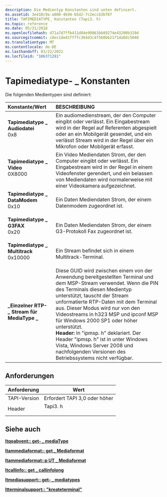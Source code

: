 ```yaml
---
description: Die Medientyp Konstanten sind unten definiert.
ms.assetid: 3e418c9a-a008-4b94-b5d2-7c2eccb3bf87
title: TAPIMEDIATYPE_ Konstanten (Tapi3. h)
ms.topic: reference
ms.date: 05/31/2018
ms.openlocfilehash: d71a7d7ffb411d84e99863bb89274e43200b319d
ms.sourcegitcommit: c8ec1ded1ffffc364d3c4f560bb2171da0dc5040
ms.translationtype: MT
ms.contentlocale: de-DE
ms.lasthandoff: 03/22/2021
ms.locfileid: "106371281"
---
```

# <a name="tapimediatype_-constants"></a>Tapimediatype- \_ Konstanten

Die folgenden Medientypen sind definiert:



| Konstante/Wert                                                                                                                                                                                                                                              | BESCHREIBUNG                                                                                                                                                                                                                                                                                                                                                                                                                                                                                          |
|:------------------------------------------------------------------------------------------------------------------------------------------------------------------------------------------------------------------------------------------------------------|:-----------------------------------------------------------------------------------------------------------------------------------------------------------------------------------------------------------------------------------------------------------------------------------------------------------------------------------------------------------------------------------------------------------------------------------------------------------------------------------------------------|
| <span id="TAPIMEDIATYPE_AUDIO"></span><span id="tapimediatype_audio"></span><dl> <dt>**Tapimediatype \_ Audiodatei**</dt> <dt>0x8</dt> </dl>                    | Ein audiomedienstream, der den Computer eingibt oder verlässt. Ein Eingabestream wird in der Regel auf Referenten abgespielt oder an ein Mobilgerät gesendet, und ein verlässt Stream wird in der Regel über ein Mikrofon oder Mobilgerät erfasst.<br/>                                                                                                                                                                                                                                      |
| <span id="TAPIMEDIATYPE_VIDEO"></span><span id="tapimediatype_video"></span><dl> <dt>**Tapimediatype \_ Video**</dt> <dt>0X8000</dt> </dl>                 | Ein Video Mediendaten Strom, der den Computer eingibt oder verlässt. Ein Eingabestream wird in der Regel in einem Videofenster gerendert, und ein belassen von Mediendaten wird normalerweise mit einer Videokamera aufgezeichnet.<br/>                                                                                                                                                                                                                                                                         |
| <span id="TAPIMEDIATYPE_DATAMODEM"></span><span id="tapimediatype_datamodem"></span><dl> <dt>**Tapimediatype \_ DataModem**</dt> <dt>0x10</dt> </dl>       | Ein Daten Mediendaten Strom, der einem Datenmodem zugeordnet ist.<br/>                                                                                                                                                                                                                                                                                                                                                                                                                                 |
| <span id="TAPIMEDIATYPE_G3FAX"></span><span id="tapimediatype_g3fax"></span><dl> <dt>**Tapimediatype \_ G3FAX**</dt> <dt>0x20</dt> </dl>                   | Ein Daten Mediendaten Strom, der einem G3-Protokoll Fax zugeordnet ist.<br/>                                                                                                                                                                                                                                                                                                                                                                                                                            |
| <span id="TAPIMEDIATYPE_MULTITRACK"></span><span id="tapimediatype_multitrack"></span><dl> <dt>**Tapimediatype \_ Multitrack**</dt> <dt>0x10000</dt> </dl> | Ein Stream befindet sich in einem Multitrack-Terminal.<br/>                                                                                                                                                                                                                                                                                                                                                                                                                                                     |
| <span id="MEDIATYPE_RTP_Single_Stream"></span><span id="mediatype_rtp_single_stream"></span><span id="MEDIATYPE_RTP_SINGLE_STREAM"></span><dl> <dt>**\_Einzelner RTP- \_ Stream für MediaType \_**</dt> </dl>     | Diese GUID wird zwischen einem von der Anwendung bereitgestellten Terminal und dem MSP-Stream verwendet. Wenn die PIN des Terminals diesen Medientyp unterstützt, tauscht der Stream unformatierte RTP-Daten mit dem Terminal aus. Dieser Modus wird nur von den Videostreams in h323 MSP und ipconf MSP für Windows 2000 SP1 oder höher unterstützt.<br/> **Header:** In "ipmsp. h" deklariert. Der Header "ipmsp. h" ist in unter Windows Vista, Windows Server 2008 und nachfolgenden Versionen des Betriebssystems nicht verfügbar. <br/> |



## <a name="requirements"></a>Anforderungen



| Anforderung | Wert |
|-------------------------|------------------------------------------------------------------------------------|
| TAPI-Version<br/> | Erfordert TAPI 3,0 oder höher<br/>                                              |
| Header<br/>       | <dl> <dt>Tapi3. h</dt> </dl> |



## <a name="see-also"></a>Siehe auch

<dl> <dt>

[**Itqoabvent:: get- \_ mediaType**](/windows/desktop/api/tapi3if/nf-tapi3if-itqosevent-get_mediatype)
</dt> <dt>

[**Itammediaformat:: get \_ Mediaformat**](/windows/win32/api/tapi3/nf-tapi3-itammediaformat-get_mediaformat)
</dt> <dt>

[**Itammediaformat::p UT \_ Mediaformat**](/windows/win32/api/tapi3/nf-tapi3-itammediaformat-put_mediaformat)
</dt> <dt>

[**Itcallinfo:: get \_ callinfolong**](/windows/desktop/api/tapi3if/nf-tapi3if-itcallinfo-get_callinfolong)
</dt> <dt>

[**Itmediasupport:: get- \_ mediatypes**](/windows/desktop/api/tapi3if/nf-tapi3if-itmediasupport-get_mediatypes)
</dt> <dt>

[**Itterminalsupport:: "kreateterminal"**](/windows/win32/api/tapi3if/nf-tapi3if-itterminalsupport-createterminal)
</dt> </dl>

 


